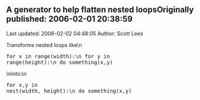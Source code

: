 ## A generator to help flatten nested loopsOriginally published: 2006-02-01 20:38:59 
Last updated: 2006-02-02 04:48:05 
Author: Scott Lees 
 
Transforms nested loops like\n<pre>for x in range(width):\n    for y in range(height):\n        do_something(x,y)</pre>\ninto:\n<pre>for x,y in nest(width, height):\n    do_something(x,y)</pre>